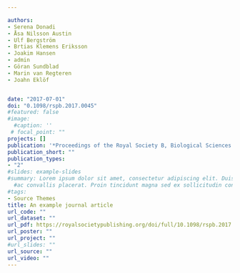 ```yaml
---

authors:
- Serena Donadi 
- Åsa Nilsson Austin
- Ulf Bergström
- Brtias Klemens Eriksson
- Joakim Hansen
- admin
- Göran Sundblad
- Marin van Regteren
- Joahn Eklöf


date: "2017-07-01"
doi: "0.1098/rspb.2017.0045"
#featured: false
#image:
  #caption: ''
 # focal_point: ""
projects: []
publication: '*Proceedings of the Royal Society B, Biological Sciences 284*(1859)'
publication_short: ""
publication_types:
- "2"
#slides: example-slides
#summary: Lorem ipsum dolor sit amet, consectetur adipiscing elit. Duis posuere tellus
  #ac convallis placerat. Proin tincidunt magna sed ex sollicitudin condimentum.
#tags:
- Source Themes
title: An example journal article
url_code: ""
url_dataset: ""
url_pdf: https://royalsocietypublishing.org/doi/full/10.1098/rspb.2017.0045
url_poster: ""
url_project: ""
#url_slides: ""
url_source: ""
url_video: ""
---
```


